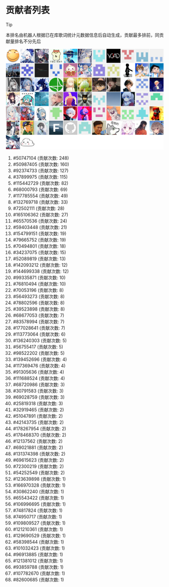 # 贡献者列表

> [!TIP]
> 本排名由机器人根据已在库歌词统计元数据信息后自动生成，贡献最多排前，同贡献量排名不分先后

![贡献者头像画廊](./CONTRIBUTORS.svg)

1. #50747104 (贡献次数: 248)
2. #50987405 (贡献次数: 160)
3. #92374733 (贡献次数: 127)
4. #37899975 (贡献次数: 115)
5. #115442729 (贡献次数: 82)
6. #68000793 (贡献次数: 69)
7. #117785554 (贡献次数: 49)
8. #132769718 (贡献次数: 33)
9. #72502111 (贡献次数: 28)
10. #165106362 (贡献次数: 27)
11. #65570536 (贡献次数: 24)
12. #59403448 (贡献次数: 21)
13. #154799151 (贡献次数: 19)
14. #79665752 (贡献次数: 19)
15. #70494801 (贡献次数: 18)
16. #34237075 (贡献次数: 15)
17. #52089819 (贡献次数: 13)
18. #142093212 (贡献次数: 12)
19. #144699338 (贡献次数: 12)
20. #99335871 (贡献次数: 10)
21. #76810494 (贡献次数: 10)
22. #70053196 (贡献次数: 8)
23. #56493273 (贡献次数: 8)
24. #78802596 (贡献次数: 8)
25. #39523898 (贡献次数: 8)
26. #68677053 (贡献次数: 7)
27. #83578994 (贡献次数: 7)
28. #177028641 (贡献次数: 7)
29. #113773064 (贡献次数: 6)
30. #136240303 (贡献次数: 5)
31. #56755417 (贡献次数: 5)
32. #98522202 (贡献次数: 5)
33. #139452696 (贡献次数: 4)
34. #117369476 (贡献次数: 4)
35. #91305636 (贡献次数: 4)
36. #111688524 (贡献次数: 4)
37. #68720986 (贡献次数: 3)
38. #30791583 (贡献次数: 3)
39. #69028759 (贡献次数: 3)
40. #25819318 (贡献次数: 3)
41. #32919465 (贡献次数: 2)
42. #51047891 (贡献次数: 2)
43. #42143735 (贡献次数: 2)
44. #178267954 (贡献次数: 2)
45. #178468370 (贡献次数: 2)
46. #12137562 (贡献次数: 2)
47. #69021881 (贡献次数: 2)
48. #131374398 (贡献次数: 2)
49. #69615623 (贡献次数: 2)
50. #72300219 (贡献次数: 2)
51. #54252549 (贡献次数: 2)
52. #123639898 (贡献次数: 1)
53. #166970328 (贡献次数: 1)
54. #30862240 (贡献次数: 1)
55. #65543422 (贡献次数: 1)
56. #106996695 (贡献次数: 1)
57. #74817824 (贡献次数: 1)
58. #74950717 (贡献次数: 1)
59. #109809527 (贡献次数: 1)
60. #121210361 (贡献次数: 1)
61. #129690529 (贡献次数: 1)
62. #58398544 (贡献次数: 1)
63. #101032423 (贡献次数: 1)
64. #96913885 (贡献次数: 1)
65. #121381012 (贡献次数: 1)
66. #93859788 (贡献次数: 1)
67. #107782670 (贡献次数: 1)
68. #82600685 (贡献次数: 1)
